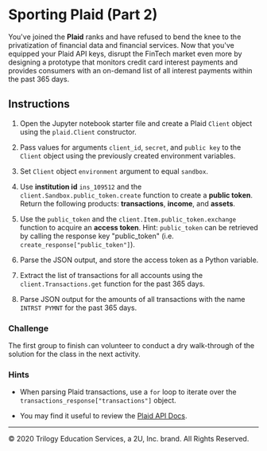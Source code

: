 # Sporting Plaid (Part 2)

You've joined the **Plaid** ranks and have refused to bend the knee to the privatization of financial data and financial services. Now that you've equipped your Plaid API keys, disrupt the FinTech market even more by designing a prototype that monitors credit card interest payments and provides consumers with an on-demand list of all interest payments within the past 365 days.

## Instructions

1. Open the Jupyter notebook starter file and create a Plaid `Client` object using the `plaid.Client` constructor.

2. Pass values for arguments `client_id`, `secret`, and `public key` to the `Client` object using the previously created environment variables.

3. Set `Client` object `environment` argument to equal `sandbox`.

4. Use **institution id** `ins_109512` and the `client.Sandbox.public_token.create` function to create a **public token**. Return the following products: **transactions**, **income**, and **assets**.

5. Use the `public_token` and the `client.Item.public_token.exchange` function to acquire an **access token**. Hint: `public_token` can be retrieved by calling the response key "public_token" (i.e. `create_response["public_token"]`).

6. Parse the JSON output, and store the access token as a Python variable.

7. Extract the list of transactions for all accounts using the `client.Transactions.get` function for the past 365 days.

8. Parse JSON output for the amounts of all transactions with the name `INTRST PYMNT` for the past 365 days.

### Challenge

The first group to finish can volunteer to conduct a dry walk-through of the solution for the class in the next activity.

### Hints

* When parsing Plaid transactions, use a `for` loop to iterate over the `transactions_response["transactions"]` object.

* You may find it useful to review the [Plaid API Docs](https://plaid.com/docs/).

---

© 2020 Trilogy Education Services, a 2U, Inc. brand. All Rights Reserved.
